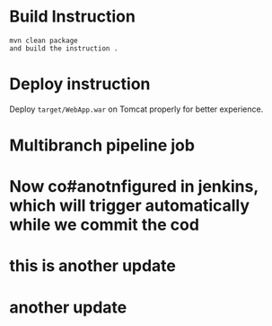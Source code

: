 

# Build Instruction


```
mvn clean package
and build the instruction .
```

# Deploy instruction

Deploy ```target/WebApp.war``` on Tomcat properly for better experience.
# Multibranch pipeline job
# Now co#anotnfigured in jenkins, which will trigger automatically while we commit the cod
# this is another update
# another update
